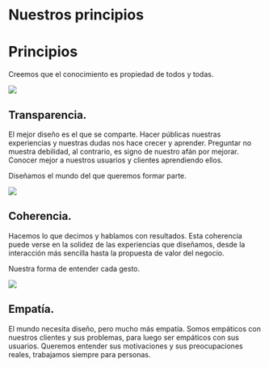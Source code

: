 # Nuestros principios

<h1 class="big-title">Principios</h1>

Creemos que el conocimiento es propiedad de todos y todas.

<div class="left-image medium">
  <img src="http://thonet.realized.es/doc/img/brand/experience/transparencia@2x.png"/>
</div>

<h2 class="big-title">Transparencia.</h2>

El mejor diseño es el que se comparte. Hacer públicas nuestras experiencias y nuestras dudas nos hace crecer y aprender. Preguntar no muestra debilidad, al contrario, es signo de nuestro afán por mejorar. Conocer mejor a nuestros usuarios y clientes aprendiendo ellos.

Diseñamos el mundo del que queremos formar parte.

<div class="left-image medium">
  <img src="http://thonet.realized.es/doc/img/brand/experience/coherencia@2x.png"/>
</div>

<h2 class="big-title">Coherencia.</h2>

Hacemos lo que decimos y hablamos con resultados. Esta coherencia puede verse en la solidez de las experiencias que diseñamos, desde la interacción más sencilla hasta la propuesta de valor del negocio.

Nuestra forma de entender cada gesto.

<div class="left-image medium">
  <img src="http://thonet.realized.es/doc/img/brand/experience/empatia@2x.png"/>
</div>

<h2 class="big-title">Empatía.</h2>

El mundo necesita diseño, pero mucho más empatía. Somos empáticos con nuestros clientes y sus problemas, para luego ser empáticos con sus usuarios. Queremos entender sus motivaciones y sus preocupaciones reales, trabajamos siempre para personas.
